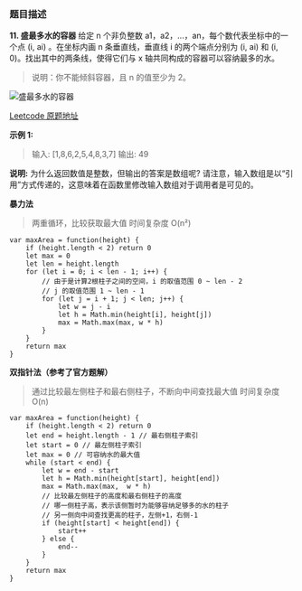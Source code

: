 ### 题目描述
**11. 盛最多水的容器**
给定 n 个非负整数 a1，a2，...，an，每个数代表坐标中的一个点 (i, ai) 。在坐标内画 n 条垂直线，垂直线 i 的两个端点分别为 (i, ai) 和 (i, 0)。找出其中的两条线，使得它们与 x 轴共同构成的容器可以容纳最多的水。

> 说明：你不能倾斜容器，且 n 的值至少为 2。

![盛最多水的容器](https://aliyun-lc-upload.oss-cn-hangzhou.aliyuncs.com/aliyun-lc-upload/uploads/2018/07/25/question_11.jpg)

[Leetcode 原题地址](https://leetcode-cn.com/problems/container-with-most-water/)

**示例 1:**
> 输入: [1,8,6,2,5,4,8,3,7]
> 输出: 49



**说明:**
为什么返回数值是整数，但输出的答案是数组呢?
请注意，输入数组是以“引用”方式传递的，这意味着在函数里修改输入数组对于调用者是可见的。

**暴力法**

>两重循环，比较获取最大值
>时间复杂度 O(n²)

```
var maxArea = function(height) {
    if (height.length < 2) return 0
    let max = 0
    let len = height.length
    for (let i = 0; i < len - 1; i++) {
        // 由于是计算2根柱子之间的空间，i 的取值范围 0 ~ len - 2
        // j 的取值范围 1 ~ len - 1    
        for (let j = i + 1; j < len; j++) {
            let w = j - i
            let h = Math.min(height[i], height[j])
            max = Math.max(max, w * h)
        }
    }
    return max
}
```

**双指针法（参考了官方题解）**

>通过比较最左侧柱子和最右侧柱子，不断向中间查找最大值
>时间复杂度 O(n)

```
var maxArea = function(height) {
    if (height.length < 2) return 0
    let end = height.length - 1 // 最右侧柱子索引
    let start = 0 // 最左侧柱子索引
    let max = 0 // 可容纳水的最大值
    while (start < end) {
        let w = end - start
        let h = Math.min(height[start], height[end])
        max = Math.max(max,  w * h)
        // 比较最左侧柱子的高度和最右侧柱子的高度
        // 哪一侧柱子高，表示该侧暂时为能够容纳足够多的水的柱子
        // 另一侧向中间查找更高的柱子，左侧+1，右侧-1
        if (height[start] < height[end]) {
            start++
        } else {
            end--
        }
    }
    return max
}
```




